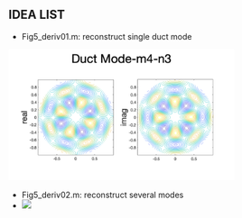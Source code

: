## IDEA LIST

- Fig5_deriv01.m: reconstruct single duct mode

<img src="https://github.com/jiaqiwang969/fundamentalsOfDuctAcoustics/blob/main/results/01-modeEx.png" width="400px">


- Fig5_deriv02.m: reconstruct several modes
- <img src="https://cdn.mathpix.com/snip/images/KbsQ8HWF-WHqnBqArVxMUZRoDyS9RvL_w40SMxk7ZtE.original.fullsize.png" width="340px">
